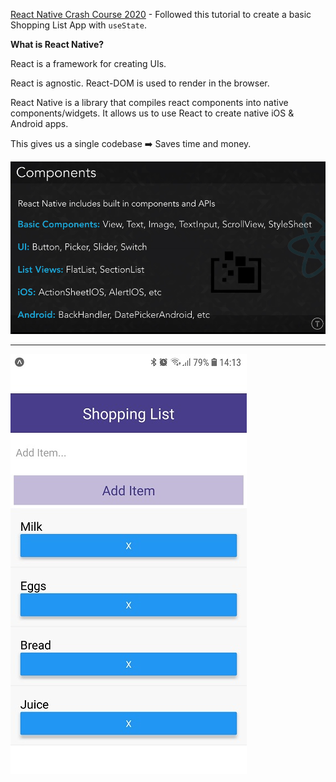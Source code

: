 [React Native Crash Course 2020](https://www.youtube.com/watch?v=Hf4MJH0jDb4) - Followed this tutorial to create a basic Shopping List App with `useState`.

**What is React Native?**

React is a framework for creating UIs.

React is agnostic. React-DOM is used to render in the browser.

React Native is a library that compiles react components into native components/widgets. It allows us to use React to create native iOS & Android apps.

This gives us a single codebase :arrow_right: ​Saves time and money.

![image-20201214142007067](readme-img/image-20201214142007067.png)

---

![Screenshot_20201214-141351_Expo](readme-img/Screenshot_20201214-141351_Expo.jpg)

